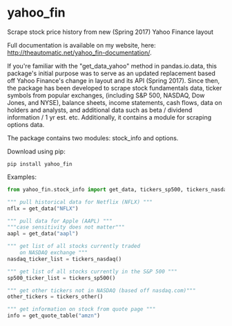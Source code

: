 # yahoo_fin
Scrape stock price history from new (Spring 2017) Yahoo Finance layout

Full documentation is available on my website, here: http://theautomatic.net/yahoo_fin-documentation/.

If you're familiar with the "get_data_yahoo" method in pandas.io.data, this package's initial purpose was to serve as an updated replacement
based off Yahoo Finance's change in layout and its API (Spring 2017).  Since then, the package has been developed to scrape stock fundamentals data, ticker symbols from popular exchanges, (including S&P 500, NASDAQ, Dow Jones, and NYSE), balance sheets, income statements, cash flows, data on holders and analysts, and additional data such as beta / dividend information / 1 yr est. etc.  Additionally, it contains a module for scraping options data.

The package contains two modules: stock_info and options.

Download using pip:

```batch
pip install yahoo_fin
```

Examples:

```python
from yahoo_fin.stock_info import get_data, tickers_sp500, tickers_nasdaq, tickers_other, get_quote_table

""" pull historical data for Netflix (NFLX) """
nflx = get_data("NFLX")

""" pull data for Apple (AAPL) """
"""case sensitivity does not matter"""
aapl = get_data("aapl")

""" get list of all stocks currently traded
    on NASDAQ exchange """
nasdaq_ticker_list = tickers_nasdaq()

""" get list of all stocks currently in the S&P 500 """
sp500_ticker_list = tickers_sp500()

""" get other tickers not in NASDAQ (based off nasdaq.com)"""
other_tickers = tickers_other()

""" get information on stock from quote page """
info = get_quote_table("amzn")

```
